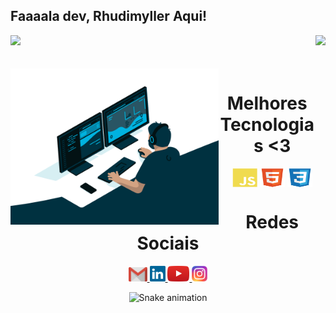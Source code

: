 ## Faaaala dev, Rhudimyller Aqui!

<div>
 
  <img  height="180em" src="https://github-readme-stats.vercel.app/api?username=rhudimyller&show_icons=true&theme=great-gatsby&include_all_commits=true&count_private=true"/>
  <img align="right" height="140em" src="https://github-readme-stats.vercel.app/api/top-langs/?username=rhudimyller&layout=compact&langs_count=16&theme=great-gatsby"/>
</div>
<br>

<div  align="center">
  <div style="display: inline_block"><br>
	<img align="left" height="250" alt="coding-time" src="code.gif">
	<h1 align="center">Melhores Tecnologias <3</h1>
	<img align="center" height="30" width="40" alt="js-icon"  src="https://raw.githubusercontent.com/devicons/devicon/master/icons/javascript/javascript-plain.svg">
	<img align="center" height="30" width="40" alt="html-icon" src="https://raw.githubusercontent.com/devicons/devicon/master/icons/html5/html5-original.svg">
	<img align="center" height="30" width="40" alt="css-icon" src="https://raw.githubusercontent.com/devicons/devicon/master/icons/css3/css3-original.svg">
	    
 
  <h1 align="center">Redes Sociais</h1>
	<a href =”https://mail.google.com/mail/u/0/#inbox">
  	<img width="30" src="gmail.svg">
	</a>
	<a href = "https://www.linkedin.com/in/rhudimyller-belo-8aa9992a3/">
  	<img width="25" src="linkedin.svg">
	</a>
	<a href = "https://www.youtube.com/@CodigoRudi">
  	<img width="35" src="youtube.svg">
	</a>
	<a href = "https://www.instagram.com/codigo_rudi">
  	<img width="25" src="instagram.png">
	</a>
</div>
 
![Snake animation](https://github.com/LuigiGF/rhudimyller/blob/output/github-contribution-grid-snake.svg)
